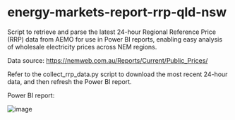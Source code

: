 # energy-markets-report-rrp-qld-nsw
Script to retrieve and parse the latest 24-hour Regional Reference Price (RRP) data from AEMO for use in Power BI reports, enabling easy analysis of wholesale electricity prices across NEM regions.

Data source: https://nemweb.com.au/Reports/Current/Public_Prices/

Refer to the collect_rrp_data.py script to download the most recent 24-hour data, and then refresh the Power BI report.

Power BI report:

![image](https://github.com/user-attachments/assets/a94e50e3-497f-4758-9243-af852b337616)
